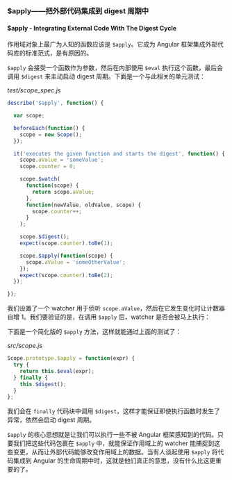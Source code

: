 ### $apply——把外部代码集成到 digest 周期中

#### $apply - Integrating External Code With The Digest Cycle

作用域对象上最广为人知的函数应该是 `$apply`。它成为 Angular 框架集成外部代码库的标准范式，是有原因的。

`$apply` 会接受一个函数作为参数，然后在内部使用 `$eval` 执行这个函数，最后会调用 `$digest` 来主动启动 digest 周期。下面是一个与此相关的单元测试：

_test/scope\_spec.js_

```js
describe('$apply', function() {

  var scope;

  beforeEach(function() {
    scope = new Scope();
  });

  it('executes the given function and starts the digest', function() {
    scope.aValue = 'someValue';
    scope.counter = 0;

    scope.$watch(
      function(scope) {
        return scope.aValue;
      },
      function(newValue, oldValue, scope) {
        scope.counter++;
      }
    );

    scope.$digest();
    expect(scope.counter).toBe(1);

    scope.$apply(function(scope) {
      scope.aValue = 'someOtherValue';
    });
    expect(scope.counter).toBe(2);
  });

});
```

我们设置了一个 watcher 用于侦听 `scope.aValue`，然后在它发生变化时让计数器自增 1。我们要验证的是，在调用 `$apply` 后，watcher 是否会被马上执行：

下面是一个简化版的 `$apply` 方法，这样就能通过上面的测试了：

_src/scope.js_

```js
Scope.prototype.$apply = function(expr) {
  try {
    return this.$eval(expr);
  } finally {
    this.$digest();
  }
};
```

我们会在 `finally` 代码块中调用 `$digest`，这样才能保证即使执行函数时发生了异常，依然会启动 digest 周期。

`$apply` 的核心思想就是让我们可以执行一些不被 Angular 框架感知到的代码。只要我们把这些代码包裹在 `$apply` 中，就能保证作用域上的 watcher 能捕捉到这些变更，从而让外部代码能够改变作用域上的数据。当有人谈起使用 `$apply` 将代码集成到 Angular 的生命周期中时，这就是他们真正的意思，没有什么比这更重要的了。

